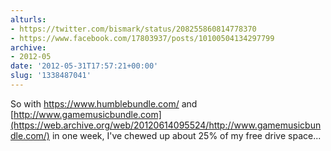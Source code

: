 ```yaml
---
alturls:
- https://twitter.com/bismark/status/208255860814778370
- https://www.facebook.com/17803937/posts/10100504134297799
archive:
- 2012-05
date: '2012-05-31T17:57:21+00:00'
slug: '1338487041'
---
```


So with https://www.humblebundle.com/ and [http://www.gamemusicbundle.com](https://web.archive.org/web/20120614095524/http://www.gamemusicbundle.com/) in one week, I've chewed up about 25% of my free drive space...

